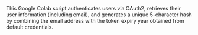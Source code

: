 This Google Colab script authenticates users via OAuth2, retrieves their user information (including email), and generates a unique 5-character hash by combining the email address with the token expiry year obtained from default credentials.